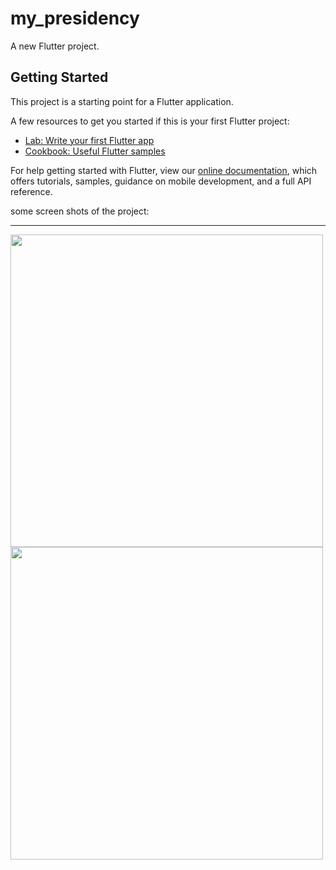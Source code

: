 # my_presidency

A new Flutter project.

## Getting Started

This project is a starting point for a Flutter application.

A few resources to get you started if this is your first Flutter project:

- [Lab: Write your first Flutter app](https://flutter.dev/docs/get-started/codelab)
- [Cookbook: Useful Flutter samples](https://flutter.dev/docs/cookbook)

For help getting started with Flutter, view our
[online documentation](https://flutter.dev/docs), which offers tutorials,
samples, guidance on mobile development, and a full API reference.

some screen shots of the project:
<table cellspacing ="20">
<hr>
  
<img src="https://user-images.githubusercontent.com/77272906/188285222-5d909e3b-1051-4eb4-bee2-25daeca8371d.jpeg" height ="500"><img src="https://user-images.githubusercontent.com/77272906/188285322-2dbb8b1b-f0db-430e-a31b-d6f46b7984c7.jpeg" height ="500">

  </hr>
</table>


